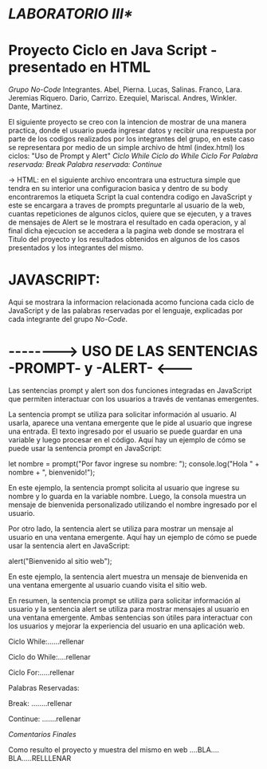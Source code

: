 # _LABORATORIO III*_

# Proyecto Ciclo en Java Script - presentado en HTML

*Grupo No-Code* 
Integrantes.
Abel, Pierna.
Lucas, Salinas.
Franco, Lara.
Jeremias Riquero.
Dario, Carrizo.
Ezequiel, Mariscal.
Andres, Winkler.
Dante, Martinez.


El siguiente proyecto se creo con la intencion de mostrar de una manera practica, donde
el usuario pueda ingresar datos y recibir una respuesta por parte de los codigos realizados 
por los integrantes del grupo, en este caso se representara por medio de un simple archivo 
de html (index.html) los ciclos:
"Uso de Prompt y Alert"
*Ciclo While*
*Ciclo do While*
*Ciclo For*
*Palabra reservada: Break*
*Palabra reservada: Continue*


-> HTML: en el siguiente archivo encontrara una estructura simple que tendra en su interior
una configuracion basica y dentro de su body encontraremos la etiqueta Script la cual 
contendra codigo en JavaScript y este se encargara a traves de prompts preguntarle al 
usuario de la web, cuantas repeticiones de algunos ciclos, quiere que se ejecuten, y a
traves de mensajes de Alert se le mostrara el resultado en cada operacion, y al final 
dicha ejecucion se accedera a la pagina web donde se mostrara el Titulo del proyecto y 
los resultados obtenidos en algunos de los casos presentados y los integrantes del mismo.

# JAVASCRIPT:

Aqui se mostrara la informacion relacionada acomo funciona cada ciclo de JavaScript y
de las palabras reservadas por el lenguaje, explicadas por cada integrante del 
grupo *No-Code*.


# -------->  USO DE LAS SENTENCIAS -PROMPT- y -ALERT- <---

Las sentencias prompt y alert son dos funciones integradas en JavaScript que permiten interactuar con los usuarios a través de ventanas emergentes.

La sentencia prompt se utiliza para solicitar información al usuario. Al usarla, aparece una ventana emergente que le pide al usuario que ingrese una entrada. El texto ingresado por el usuario se puede guardar en una variable y luego procesar en el código. Aquí hay un ejemplo de cómo se puede usar la sentencia prompt en JavaScript:

let nombre = prompt("Por favor ingrese su nombre: ");
console.log("Hola " + nombre + ", bienvenido!");

En este ejemplo, la sentencia prompt solicita al usuario que ingrese su nombre y lo guarda en la variable nombre. Luego, la consola muestra un mensaje de bienvenida personalizado utilizando el nombre ingresado por el usuario.

Por otro lado, la sentencia alert se utiliza para mostrar un mensaje al usuario en una ventana emergente. Aquí hay un ejemplo de cómo se puede usar la sentencia alert en JavaScript:

alert("Bienvenido al sitio web");

En este ejemplo, la sentencia alert muestra un mensaje de bienvenida en una ventana emergente al usuario cuando visita el sitio web.

En resumen, la sentencia prompt se utiliza para solicitar información al usuario y la sentencia alert se utiliza para mostrar mensajes al usuario en una ventana emergente. Ambas sentencias son útiles para interactuar con los usuarios y mejorar la experiencia del usuario en una aplicación web.



Ciclo While:......rellenar

Ciclo do While:....rellenar

Ciclo For:.....rellenar

Palabras Reservadas: 

Break: ........rellenar

Continue: .......rellenar

*Comentarios Finales*

Como resulto el proyecto y muestra del mismo en web ....BLA.... BLA.....RELLLENAR



